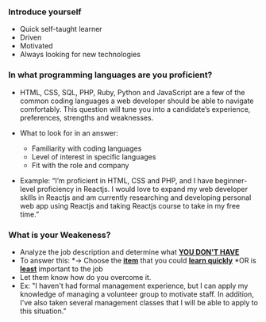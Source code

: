 ### Introduce yourself
* Quick self-taught learner
* Driven
* Motivated
* Always looking for new technologies 

### In what programming languages are you proficient?
* HTML, CSS, SQL, PHP, Ruby, Python and JavaScript are a few of the common coding languages a web developer should be able to navigate comfortably. This question will tune you into a candidate’s experience, preferences, strengths and weaknesses.

* What to look for in an answer:
  * Familiarity with coding languages
  * Level of interest in specific languages
  * Fit with the role and company
* Example: “I’m proficient in HTML, CSS and PHP, and I have beginner-level proficiency in Reactjs. I would love to expand my web developer skills in Reactjs and am currently researching and developing personal web app using Reactjs and taking Reactjs course to take in my free time.”

### What is your Weakeness?
  * Analyze the job description and determine what **<ins>YOU DON'T HAVE</ins>**
  * To answer this: 
    *-> Choose the **<ins>item</ins>** that you could **<ins>learn quickly</ins>**
    *OR is **<ins>least</ins>** important to the job
  * Let them know how do you overcome it.
  * Ex: "I haven't had formal management experience, but I can apply my knowledge of managing a volunteer group to motivate staff. 
  In addition, I've also taken several management classes that I will be able to apply to this situation." 

